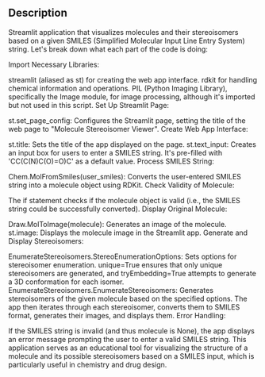 ## Description

Streamlit application that visualizes molecules and their stereoisomers based on a given SMILES (Simplified Molecular Input Line Entry System) string. Let's break down what each part of the code is doing:

Import Necessary Libraries:

streamlit (aliased as st) for creating the web app interface.
rdkit for handling chemical information and operations.
PIL (Python Imaging Library), specifically the Image module, for image processing, although it's imported but not used in this script.
Set Up Streamlit Page:

st.set_page_config: Configures the Streamlit page, setting the title of the web page to "Molecule Stereoisomer Viewer".
Create Web App Interface:

st.title: Sets the title of the app displayed on the page.
st.text_input: Creates an input box for users to enter a SMILES string. It's pre-filled with 'CC(C(N)C(O)=O)C' as a default value.
Process SMILES String:

Chem.MolFromSmiles(user_smiles): Converts the user-entered SMILES string into a molecule object using RDKit.
Check Validity of Molecule:

The if statement checks if the molecule object is valid (i.e., the SMILES string could be successfully converted).
Display Original Molecule:

Draw.MolToImage(molecule): Generates an image of the molecule.
st.image: Displays the molecule image in the Streamlit app.
Generate and Display Stereoisomers:

EnumerateStereoisomers.StereoEnumerationOptions: Sets options for stereoisomer enumeration. unique=True ensures that only unique stereoisomers are generated, and tryEmbedding=True attempts to generate a 3D conformation for each isomer.
EnumerateStereoisomers.EnumerateStereoisomers: Generates stereoisomers of the given molecule based on the specified options.
The app then iterates through each stereoisomer, converts them to SMILES format, generates their images, and displays them.
Error Handling:

If the SMILES string is invalid (and thus molecule is None), the app displays an error message prompting the user to enter a valid SMILES string.
This application serves as an educational tool for visualizing the structure of a molecule and its possible stereoisomers based on a SMILES input, which is particularly useful in chemistry and drug design.






